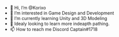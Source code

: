 - 👋 Hi, I’m @Korixo
- 👀 I’m interested in Game Design and Development
- 🌱 I’m currently learning Unity and 3D Modeling
- 💞️ Idealy looking to learn more indeapth pathing.
- 📫 How to reach me Discord Captain#1718

<!---
Korixo/Korixo is a ✨ special ✨ repository because its `README.md` (this file) appears on your GitHub profile.
You can click the Preview link to take a look at your changes.
--->
